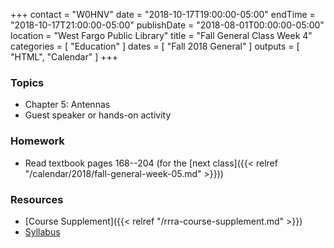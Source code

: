 +++
contact = "W0HNV"
date = "2018-10-17T19:00:00-05:00"
endTime = "2018-10-17T21:00:00-05:00"
publishDate = "2018-08-01T00:00:00-05:00"
location = "West Fargo Public Library"
title = "Fall General Class Week 4"
categories = [ "Education" ]
dates = [ "Fall 2018 General" ]
outputs = [ "HTML", "Calendar" ]
+++
### Topics

* Chapter 5: Antennas
* Guest speaker or hands-on activity

### Homework

* Read textbook pages 168--204 (for the [next class]({{< relref "/calendar/2018/fall-general-week-05.md" >}}))

### Resources

* [Course Supplement]({{< relref "/rrra-course-supplement.md" >}})
* [Syllabus](/s/fXT3KpheEuGOXBG)
